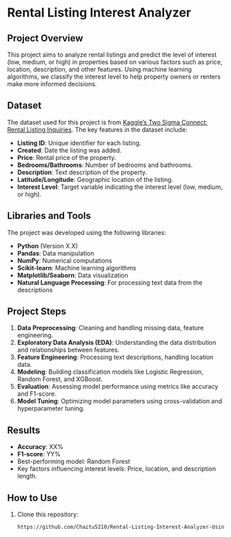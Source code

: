 # Rental Listing Interest Analyzer

## Project Overview
This project aims to analyze rental listings and predict the level of interest (low, medium, or high) in properties based on various factors such as price, location, description, and other features. Using machine learning algorithms, we classify the interest level to help property owners or renters make more informed decisions.

## Dataset
The dataset used for this project is from [Kaggle’s Two Sigma Connect: Rental Listing Inquiries](https://www.kaggle.com/competitions/two-sigma-connect-rental-listing-inquiries). The key features in the dataset include:
- **Listing ID**: Unique identifier for each listing.
- **Created**: Date the listing was added.
- **Price**: Rental price of the property.
- **Bedrooms/Bathrooms**: Number of bedrooms and bathrooms.
- **Description**: Text description of the property.
- **Latitude/Longitude**: Geographic location of the listing.
- **Interest Level**: Target variable indicating the interest level (low, medium, or high).

## Libraries and Tools
The project was developed using the following libraries:
- **Python** (Version X.X)
- **Pandas**: Data manipulation
- **NumPy**: Numerical computations
- **Scikit-learn**: Machine learning algorithms
- **Matplotlib/Seaborn**: Data visualization
- **Natural Language Processing**: For processing text data from the descriptions

## Project Steps
1. **Data Preprocessing**: Cleaning and handling missing data, feature engineering.
2. **Exploratory Data Analysis (EDA)**: Understanding the data distribution and relationships between features.
3. **Feature Engineering**: Processing text descriptions, handling location data.
4. **Modeling**: Building classification models like Logistic Regression, Random Forest, and XGBoost.
5. **Evaluation**: Assessing model performance using metrics like accuracy and F1-score.
6. **Model Tuning**: Optimizing model parameters using cross-validation and hyperparameter tuning.

## Results
- **Accuracy**: XX%
- **F1-score**: YY%
- Best-performing model: Random Forest
- Key factors influencing interest levels: Price, location, and description length.

## How to Use
1. Clone this repository:
   ```bash
   https://github.com/Chaitu5210/Rental-Listing-Interest-Analyzer-Using-Machine-Learning.git

